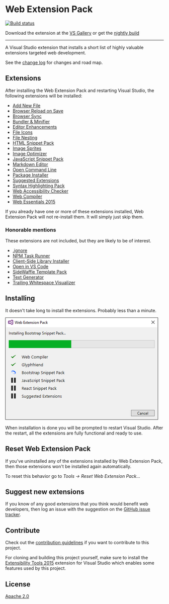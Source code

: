 # Web Extension Pack

[![Build status](https://ci.appveyor.com/api/projects/status/396fcla9uvo7s15e?svg=true)](https://ci.appveyor.com/project/madskristensen/webextensionpack2017)

Download the extension at the
[VS Gallery](https://visualstudiogallery.msdn.microsoft.com/f3b504c6-0095-42f1-a989-51d5fc2a8459)
or get the
[nightly build](http://vsixgallery.com/extension/bb7e2273-9a70-4e5e-b4dd-1f361b6166c0/)

------------------------------------

A Visual Studio extension that installs a short list of
highly valuable extensions targeted web development.

See the [change log](CHANGELOG.md) for changes and road map.

## Extensions
After installing the Web Extension Pack and restarting
Visual Studio, the following extensions will be installed:

- [Add New File](https://visualstudiogallery.msdn.microsoft.com/3f820e99-6c0d-41db-aa74-a18d9623b1f3)
- [Browser Reload on Save](https://visualstudiogallery.msdn.microsoft.com/46eef4d9-045b-4596-bd7f-eee980bb5450)
- [Browser Sync](https://visualstudiogallery.msdn.microsoft.com/5741a548-5179-4a77-ad96-fca71535774d)
- [Bundler & Minifier](https://visualstudiogallery.msdn.microsoft.com/9ec27da7-e24b-4d56-8064-fd7e88ac1c40)
- [Editor Enhancements](https://visualstudiogallery.msdn.microsoft.com/4f64e542-3772-4136-8f87-0113441c7aa1)
- [File Icons](https://visualstudiogallery.msdn.microsoft.com/5e1762e8-a88b-417c-8467-6a65d771cc4e)
- [File Nesting](https://visualstudiogallery.msdn.microsoft.com/3ebde8fb-26d8-4374-a0eb-1e4e2665070c)
- [HTML Snippet Pack](https://visualstudiogallery.msdn.microsoft.com/57a8ac31-775a-428c-ade9-6837d183a4dc)
- [Image Sprites](https://visualstudiogallery.msdn.microsoft.com/8bb845e9-5717-4eae-aed3-1fdf6fe5819a)
- [Image Optimizer](https://visualstudiogallery.msdn.microsoft.com/a56eddd3-d79b-48ac-8c8f-2db06ade77c3)
- [JavaScript Snippet Pack](https://visualstudiogallery.msdn.microsoft.com/423eb4a3-215f-4a8f-9287-1512618ffda3)
- [Markdown Editor](https://visualstudiogallery.msdn.microsoft.com/eaab33c3-437b-4918-8354-872dfe5d1bfe)
- [Open Command Line](https://visualstudiogallery.msdn.microsoft.com/4e84e2cf-2d6b-472a-b1e2-b84932511379)
- [Package Installer](https://visualstudiogallery.msdn.microsoft.com/753b9720-1638-4f9a-ad8d-2c45a410fd74)
- [Suggested Extensions](https://visualstudiogallery.msdn.microsoft.com/3be88243-8bf1-407a-a7ca-a968d0de2d59)
- [Syntax Highlighting Pack](https://visualstudiogallery.msdn.microsoft.com/d92fd742-bab3-4314-b866-50b871d679ee)
- [Web Accessibility Checker](https://visualstudiogallery.msdn.microsoft.com/3aabefab-1681-4fea-8f95-6a62e2f0f1ec)
- [Web Compiler](https://visualstudiogallery.msdn.microsoft.com/3b329021-cd7a-4a01-86fc-714c2d05bb6c)
- [Web Essentials 2015](https://visualstudiogallery.msdn.microsoft.com/ee6e6d8c-c837-41fb-886a-6b50ae2d06a2)

If you already have one or more of these extensions installed,
Web Extension Pack will not re-install them. It will simply
just skip them.

### Honorable mentions
These extensions are not included, but they are likely to be of
interest.

- [.ignore](https://visualstudiogallery.msdn.microsoft.com/d0eba56d-603b-45ab-a680-edfda585f7f3)
- [NPM Task Runner](https://visualstudiogallery.msdn.microsoft.com/8f2f2cbc-4da5-43ba-9de2-c9d08ade4941)
- [Client-Side Library Installer](https://visualstudiogallery.msdn.microsoft.com/4cd5e0e0-2c38-426b-9f43-1d3688cc8be1)
- [Open in VS Code](https://visualstudiogallery.msdn.microsoft.com/33f6f3fd-68e8-4783-b934-ece91a08d265)
- [SideWaffle Template Pack](https://visualstudiogallery.msdn.microsoft.com/a16c2d07-b2e1-4a25-87d9-194f04e7a698)
- [Text Generator](https://visualstudiogallery.msdn.microsoft.com/4d809607-87dd-445c-8cd4-585da67c6beb)
- [Trailing Whitespace Visualizer](https://visualstudiogallery.msdn.microsoft.com/a204e29b-1778-4dae-affd-209bea658a59)

## Installing
It doesn't take long to install the extensions. Probably less
than a minute.

![Installing progress](art/progress.png)

When installation is done you will be prompted to restart
Visual Studio. After the restart, all the extensions are
fully functional and ready to use.

## Reset Web Extension Pack
If you've uninstalled any of the extensions installed by Web Extension
Pack, then those extensions won't be installed again automatically.

To reset this behavior go to _Tools -> Reset Web Extension Pack..._

## Suggest new extensions
If you know of any good extensions that you think would benefit web
developers, then log an issue with the suggestion on the 
[GitHub issue tracker](https://github.com/madskristensen/WebExtensionPack/issues).

## Contribute
Check out the [contribution guidelines](.github/CONTRIBUTING.md)
if you want to contribute to this project.

For cloning and building this project yourself, make sure 
to install the
[Extensibility Tools 2015](https://visualstudiogallery.msdn.microsoft.com/ab39a092-1343-46e2-b0f1-6a3f91155aa6)
extension for Visual Studio which enables some features
used by this project.

## License
[Apache 2.0](LICENSE) 